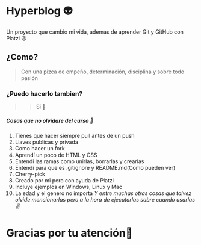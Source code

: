 # Hyperblog  👽 
Un proyecto que cambio mi vida, ademas de aprender Git y GitHub con Platzi :laughing:
## ¿Como?
> Con una pizca de empeño, determinación, disciplina y sobre todo pasión
### ¿Puedo hacerlo tambien?
> > Sí 🥺

##### Cosas que no olvidare del curso 🧐
1. Tienes que hacer siempre pull antes de un push 
2. Llaves publicas y privada
3. Como hacer un fork
4. Aprendí un poco de HTML y CSS
5. Entendi las ramas como unirlas, borrarlas y crearlas
6. Entendi para que es .gitignore y README.md(Como pueden ver)
7. Cherry-pick 
8. Creado por mi pero con ayuda de Platzi
9. Incluye ejemplos en Windows, Linux y Mac
10. La edad y el genero no importa
*Y entre muchas otras cosas que talvez olvide mencionarlas pero a la hora de ejecutarlas sabre cuando usarlas ✌️*

# Gracias por tu atención🥰